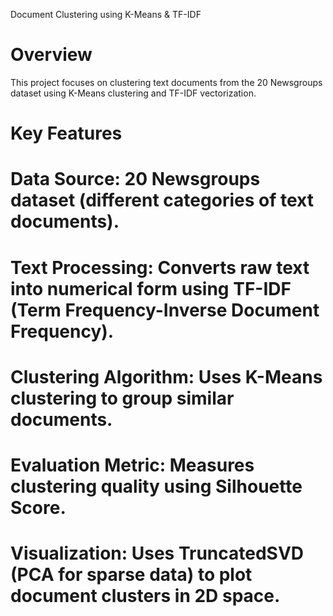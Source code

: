 Document Clustering using K-Means & TF-IDF
# Overview
This project focuses on clustering text documents from the 20 Newsgroups dataset using K-Means clustering and TF-IDF vectorization.

# Key Features
# Data Source: 20 Newsgroups dataset (different categories of text documents).

# Text Processing: Converts raw text into numerical form using TF-IDF (Term Frequency-Inverse Document Frequency).

# Clustering Algorithm: Uses K-Means clustering to group similar documents.

# Evaluation Metric: Measures clustering quality using Silhouette Score.

# Visualization: Uses TruncatedSVD (PCA for sparse data) to plot document clusters in 2D space.

